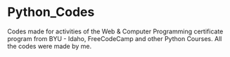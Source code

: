 # Python_Codes
Codes made for activities of the Web & Computer Programming certificate program from BYU - Idaho, FreeCodeCamp and other Python Courses.
All the codes were made by me.
